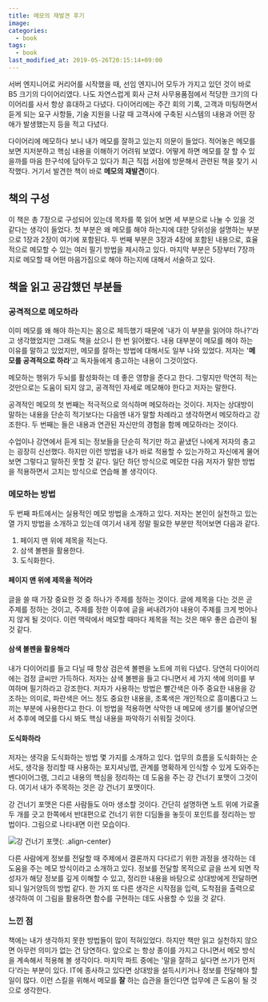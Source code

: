 ```yaml
---
title: 메모의 재발견 후기
image:
categories:
  - book
tags:
  - book
last_modified_at: 2019-05-26T20:15:14+09:00
---
```


서버 엔지니어로 커리어를 시작했을 때, 선임 엔지니어 모두가 가지고 있던 것이 바로 B5 크기의 다이어리였다. 나도 자연스럽게 회사 근처 사무용품점에서 적당한 크기의 다이어리를 사서 항상 휴대하고 다녔다. 다이어리에는 주간 회의 기록, 고객과 미팅하면서 듣게 되는 요구 사항들, 기술 지원을 나갈 때 고객사에 구축된 시스템의 내용과 어떤 장애가 발생했는지 등을 적고 다녔다. 

다이어리에 메모하다 보니 내가 메모를 잘하고 있는지 의문이 들었다. 적어놓은 메모를 보면 지저분하고 핵심 내용을 이해하기 어려워 보였다. 어떻게 하면 메모를 잘 할 수 있을까를 마음 한구석에 담아두고 있다가 최근 직접 서점에 방문해서 관련된 책을 찾기 시작했다. 거기서 발견한 책이 바로 **메모의 재발견**이다.

## 책의 구성

이 책은 총 7장으로 구성되어 있는데 목차를 쭉 읽어 보면 세 부분으로 나눌 수 있을 것 같다는 생각이 들었다. 첫 부분은 왜 메모를 해야 하는지에 대한 당위성을 설명하는 부분으로 1장과 2장이 여기에 포함된다. 두 번째 부분은 3장과 4장에 포함된 내용으로, 효율적으로 메모할 수 있는 여러 필기 방법을 제시하고 있다. 마지막 부분은 5장부터 7장까지로 메모할 때 어떤 마음가짐으로 해야 하는지에 대해서 서술하고 있다.

## 책을 읽고 공감했던 부분들

### 공격적으로 메모하라

이미 메모를 왜 해야 하는지는 몸으로 체득했기 때문에 '내가 이 부분을 읽어야 하나?'라고 생각했었지만 그래도 책을 샀으니 한 번 읽어봤다. 내용 대부분이 메모를 해야 하는 이유를 말하고 있었지만, 메모를 잘하는 방법에 대해서도 일부 나와 있었다. 저자는 '**메모를 공격적으로 하라**'고 독자들에게 충고하는 내용이 그것이었다. 

 메모하는 행위가 두뇌를 활성화하는 데 좋은 영향을 준다고 한다. 그렇지만 막연히 적는 것만으로는 도움이 되지 않고, 공격적인 자세로 메모해야 한다고 저자는 말한다.

공격적인 메모의 첫 번째는 적극적으로 의식하며 메모하라는 것이다. 저자는 상대방이 말하는 내용을 단순히 적기보다는 다음엔 내가 말할 차례라고 생각하면서 메모하라고 강조한다. 두 번째는 들은 내용과 연관된 자신만의 경험을 함께 메모하라는 것이다. 

수업이나 강연에서 듣게 되는 정보들을 단순히 적기만 하고 끝냈던 나에게 저자의 충고는 굉장히 신선했다. 하지만 이런 방법을 내가 바로 적용할 수 있는가하고 자신에게 물어보면 그렇다고 말하진 못할 것 같다. 일단 하던 방식으로 메모한 다음 저자가 말한 방법을 적용하면서 고치는 방식으로 연습해 볼 생각이다.

### 메모하는 방법

두 번째 파트에서는 실용적인 메모 방법을 소개하고 있다. 저자는 본인이 실천하고 있는 열 가지 방법을 소개하고 있는데 여기서 내게 정말 필요한 부분만 적어보면 다음과 같다.

1. 페이지 맨 위에 제목을 적는다.
2. 삼색 볼펜을 활용한다.
3. 도식화한다.

#### 페이지 맨 위에 제목을 적어라

글을 쓸 때 가장 중요한 것 중 하나가 주제를 정하는 것이다. 글에 제목을 다는 것은 곧 주제를 정하는 것이고, 주제를 정한 이후에 글을 써내려가야 내용이 주제를 크게 벗어나지 않게 될 것이다. 이런 맥락에서 메모할 때마다 제목을 적는 것은 매우 좋은 습관이 될 것 같다.

#### 삼색 볼펜을 활용해라

내가 다이어리를 들고 다닐 때 항상 검은색 볼펜을 노트에 끼워 다녔다. 당연히 다이어리에는 검정 글씨만 가득하다. 저자는 삼색 볼펜을 들고 다니면서 세 가지 색에 의미를 부여하며 필기하라고 강조한다. 저자가 사용하는 방법은 빨간색은 아주 중요한 내용을 강조하는 의미로, 파란색은 어느 정도 중요한 내용을, 초록색은 개인적으로 흥미롭다고 느끼는 부분에 사용한다고 한다. 이 방법을 적용하면 삭막한 내 메모에 생기를 불어넣으면서 추후에 메모를 다시 봐도 핵심 내용을 파악하기 쉬워질 것이다.

#### 도식화하라

저자는 생각을 도식화하는 방법 몇 가지를 소개하고 있다. 업무의 흐름을 도식화하는 순서도, 생각을 정리할 때 사용하는 포지셔닝맵, 관계를 명확하게 인식할 수 있게 도와주는 벤다이어그램, 그리고 내용의 핵심을 정리하는 데 도움을 주는 강 건너기 포맷이 그것이다. 여기서 내가 주목하는 것은 강 건너기 포맷이다.

강 건너기 포맷은 다른 사람들도 아마 생소할 것이다. 간단히 설명하면 노트 위에 가로줄 두 개를 긋고 한쪽에서 반대편으로 건너기 위한 디딤돌을 놓듯이 포인트를 정리하는 방법이다. 그림으로 나타내면 이런 모습이다. 

![강 건너기 포맷](https://cocahack.github.io/images/190524/cross-river-format.png){: .align-center}

다른 사람에게 정보를 전달할 때 주제에서 결론까지 다다르기 위한 과정을 생각하는 데 도움을 주는 메모 방식이라고 소개하고 있다. 정보를 전달할 목적으로 글을 쓰게 되면 작성자가 해당 정보를 깊게 이해할 수 있고, 정리한 내용을 바탕으로 상대방에게 전달하면 되니 일거양득의 방법 같다. 한 가지 또 다른 생각은 시작점을 입력, 도착점을 출력으로 생각하여 이 그림을 활용하면 함수를 구현하는 데도 사용할 수 있을 것 같다. 

### 느낀 점

책에는 내가 생각하지 못한 방법들이 많이 적혀있었다. 하지만 책만 읽고 실천하지 않으면 아무런 의미가 없는 건 당연하다. 앞으로 는 항상 종이를 가지고 다니면서 메모 방식을 계속해서 적용해 볼 생각이다. 마지막 파트 중에는 '말을 잘하고 싶다면 쓰기가 먼저다'라는 부분이 있다.  IT에 종사하고 있다면 상대방을 설득시키거나 정보를 전달해야 할 일이 많다. 이런 스킬을 위해서 메모를 **잘** 하는 습관을 들인다면 업무에 큰 도움이 될 것으로 생각한다. 
